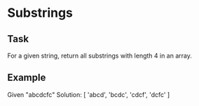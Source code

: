 # Substrings

## Task

For a given string, return all substrings with length 4 in an array.

## Example

Given "abcdcfc"
Solution: [ 'abcd', 'bcdc', 'cdcf', 'dcfc' ]
